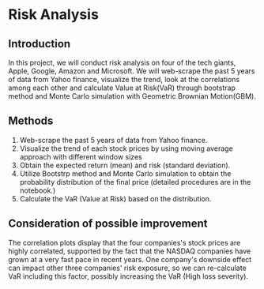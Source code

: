 # Risk Analysis

## Introduction

In this project, we will conduct risk analysis on four of the tech giants, Apple, Google, Amazon and Microsoft. 
We will web-scrape the past 5 years of data from Yahoo finance, visualize the trend, look at the correlations among each other and calculate Value at Risk(VaR) through bootstrap method and Monte Carlo simulation with Geometric Brownian Motion(GBM).

## Methods

1. Web-scrape the past 5 years of data from Yahoo finance.
2. Visualize the trend of each stock prices by using moving average approach with different window sizes
3. Obtain the expected return (mean) and risk (standard deviation).
4. Utilize Bootstrp method and Monte Carlo simulation to obtain the probability distribution of the final price (detailed procedures are in the notebook.)
5. Calculate the VaR (Value at Risk) based on the distribution.

## Consideration of possible improvement

The correlation plots display that the four companies's stock prices are highly correlated, supported by the fact that the NASDAQ companies have grown at a very fast pace in recent years. One company's downside effect can impact other three companies' risk exposure, so we can re-calculate VaR including this factor, possibly increasing the VaR (High loss severity).
